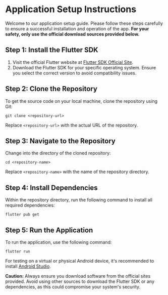 # Application Setup Instructions

Welcome to our application setup guide. Please follow these steps carefully to ensure a successful installation and operation of the app. **For your safety, only use the official download sources provided below.**

## Step 1: Install the Flutter SDK

1. Visit the official Flutter website at [Flutter SDK Official Site](https://flutter.dev).
2. Download the Flutter SDK for your specific operating system. Ensure you select the correct version to avoid compatibility issues.

## Step 2: Clone the Repository

To get the source code on your local machine, clone the repository using Git:

```git clone <repository-url>```

Replace `<repository-url>` with the actual URL of the repository.

## Step 3: Navigate to the Repository

Change into the directory of the cloned repository:

```cd <repository-name>```

Replace `<repository-name>` with the name of the repository directory.

## Step 4: Install Dependencies

Within the repository directory, run the following command to install all required dependencies:

```flutter pub get```


## Step 5: Run the Application

To run the application, use the following command:

```flutter run```

For testing on a virtual or physical Android device, it's recommended to install [Android Studio](https://developer.android.com/studio).

**Caution:** Always ensure you download software from the official sites provided. Avoid using other sources to download the Flutter SDK or any dependencies, as this could compromise your system's security.
